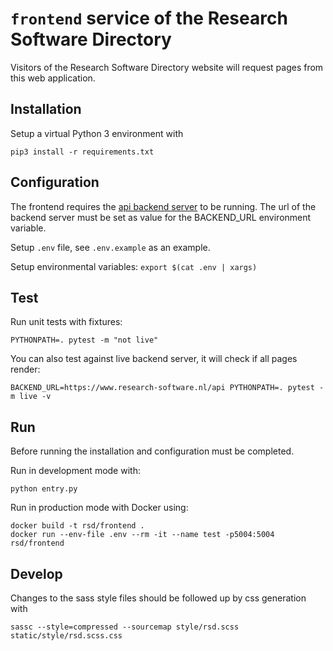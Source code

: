 # `frontend` service of the Research Software Directory

Visitors of the Research Software Directory website will request pages from this web application.

## Installation

Setup a virtual Python 3 environment with

```shell
pip3 install -r requirements.txt
```

## Configuration

The frontend requires the [api backend server](/backend) to be running.
The url of the backend server must be set as value for the BACKEND_URL environment variable.

Setup `.env` file, see `.env.example` as an example.

Setup environmental variables: `export $(cat .env | xargs)`

## Test

Run unit tests with fixtures:

```shell
PYTHONPATH=. pytest -m "not live"
```

You can also test against live backend server, it will check if all pages render:

```shell
BACKEND_URL=https://www.research-software.nl/api PYTHONPATH=. pytest -m live -v
```

## Run

Before running the installation and configuration must be completed.

Run in development mode with:

```shell
python entry.py
```

Run in production mode with Docker using:

```shell
docker build -t rsd/frontend .
docker run --env-file .env --rm -it --name test -p5004:5004 rsd/frontend
```

## Develop

Changes to the sass style files should be followed up by css generation with

```shell
sassc --style=compressed --sourcemap style/rsd.scss static/style/rsd.scss.css
```
